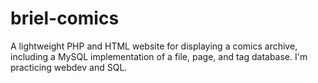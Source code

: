 # briel-comics
A lightweight PHP and HTML website for displaying a comics archive, including a MySQL implementation of a file, page, and tag database. I'm practicing webdev and SQL.
